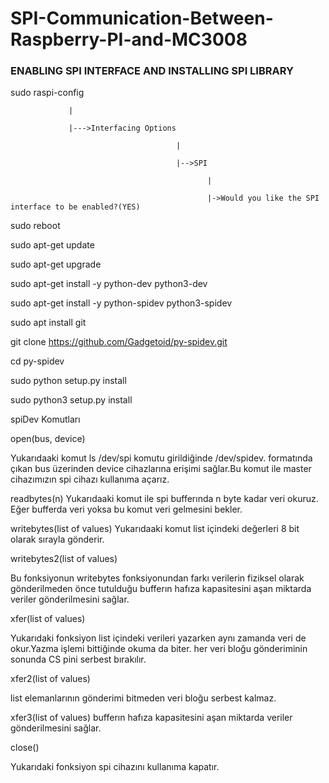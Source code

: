 # SPI-Communication-Between-Raspberry-PI-and-MC3008

### ENABLING SPI INTERFACE AND INSTALLING SPI LIBRARY 

sudo raspi-config

                 |
                 
                 |--->Interfacing Options
                 
                                         |
                                        
                                         |-->SPI
                                         
                                                |
                                                
                                                |->Would you like the SPI interface to be enabled?(YES)
                                                
 sudo reboot
 
 sudo apt-get update
 
 sudo apt-get upgrade
 
 sudo apt-get install -y python-dev python3-dev
 
 sudo apt-get install -y python-spidev python3-spidev
 
 sudo apt install git
 
 git clone https://github.com/Gadgetoid/py-spidev.git
 
 cd py-spidev
 
 sudo python setup.py install
 
 sudo python3 setup.py install
 
 spiDev Komutları
 
 open(bus, device)
 
 Yukarıdaaki komut ls /dev/spi komutu girildiğinde /dev/spidev. formatında çıkan bus üzerinden device cihazlarına erişimi sağlar.Bu komut ile 
 master cihazımızın spi cihazı kullanıma açarız.
 
 readbytes(n)
 Yukarıdaaki komut ile spi bufferında n byte kadar veri okuruz. Eğer bufferda veri yoksa bu komut veri gelmesini bekler.
 
 writebytes(list of values)
 Yukarıdaaki komut list içindeki değerleri 8 bit olarak sırayla gönderir.
 
 writebytes2(list of values)
 
 Bu fonksiyonun writebytes fonksiyonundan farkı verilerin fiziksel olarak gönderilmeden önce tutulduğu bufferın hafıza kapasitesini aşan miktarda veriler 
 gönderilmesini sağlar.
 
 xfer(list of values)
 
 Yukarıdaki fonksiyon list içindeki verileri yazarken aynı zamanda veri de okur.Yazma işlemi bittiğinde okuma da biter. 
 her veri bloğu gönderiminin sonunda CS pini serbest bırakılır.
 
 xfer2(list of values)
 
 list elemanlarının gönderimi bitmeden veri bloğu serbest kalmaz.
 
 xfer3(list of values)
 bufferın hafıza kapasitesini aşan miktarda veriler gönderilmesini sağlar.
 
 close()
 
 Yukarıdaki fonksiyon  spi cihazını kullanıma kapatır.
 
